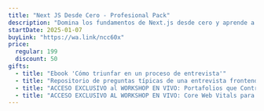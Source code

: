 ```yaml
---
title: "Next JS Desde Cero - Profesional Pack"
description: "Domina los fundamentos de Next.js desde cero y aprende a crear aplicaciones web rápidas, modernas y escalables."
startDate: 2025-01-07
buyLink: "https://wa.link/ncc60x"
price:
  regular: 199
  discount: 50
gifts:
  - title: "Ebook 'Cómo triunfar en un proceso de entrevista'"
  - title: "Repositorio de preguntas típicas de una entrevista frontend"
  - title: "ACCESO EXCLUSIVO al WORKSHOP EN VIVO: Portafolios que Contratan: Aprende a Destacar como Dev"
  - title: "ACCESO EXCLUSIVO AL WORKSHOP EN VIVO: Core Web Vitals para Frontends: La Guía Definitiva"
---
```

